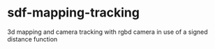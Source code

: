 sdf-mapping-tracking
====================

3d mapping and camera tracking with rgbd camera in use of a signed distance function
